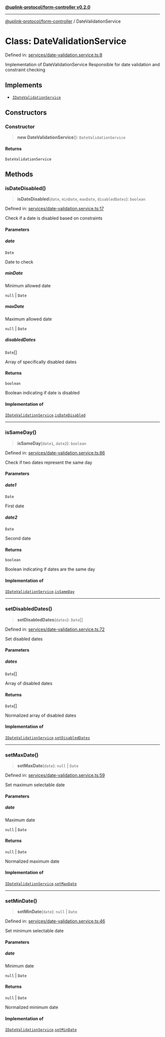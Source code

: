 [**@uplink-protocol/form-controller v0.2.0**](../README.md)

***

[@uplink-protocol/form-controller](../globals.md) / DateValidationService

# Class: DateValidationService

Defined in: [services/date-validation.service.ts:8](https://github.com/jmkcoder/uplink-protocol-calendar/blob/4b7d7626907cceb44afccd43a3ead251daf6f222/src/services/date-validation.service.ts#L8)

Implementation of DateValidationService
Responsible for date validation and constraint checking

## Implements

- [`IDateValidationService`](../interfaces/IDateValidationService.md)

## Constructors

### Constructor

> **new DateValidationService**(): `DateValidationService`

#### Returns

`DateValidationService`

## Methods

### isDateDisabled()

> **isDateDisabled**(`date`, `minDate`, `maxDate`, `disabledDates`): `boolean`

Defined in: [services/date-validation.service.ts:17](https://github.com/jmkcoder/uplink-protocol-calendar/blob/4b7d7626907cceb44afccd43a3ead251daf6f222/src/services/date-validation.service.ts#L17)

Check if a date is disabled based on constraints

#### Parameters

##### date

`Date`

Date to check

##### minDate

Minimum allowed date

`null` | `Date`

##### maxDate

Maximum allowed date

`null` | `Date`

##### disabledDates

`Date`[]

Array of specifically disabled dates

#### Returns

`boolean`

Boolean indicating if date is disabled

#### Implementation of

[`IDateValidationService`](../interfaces/IDateValidationService.md).[`isDateDisabled`](../interfaces/IDateValidationService.md#isdatedisabled)

***

### isSameDay()

> **isSameDay**(`date1`, `date2`): `boolean`

Defined in: [services/date-validation.service.ts:86](https://github.com/jmkcoder/uplink-protocol-calendar/blob/4b7d7626907cceb44afccd43a3ead251daf6f222/src/services/date-validation.service.ts#L86)

Check if two dates represent the same day

#### Parameters

##### date1

`Date`

First date

##### date2

`Date`

Second date

#### Returns

`boolean`

Boolean indicating if dates are the same day

#### Implementation of

[`IDateValidationService`](../interfaces/IDateValidationService.md).[`isSameDay`](../interfaces/IDateValidationService.md#issameday)

***

### setDisabledDates()

> **setDisabledDates**(`dates`): `Date`[]

Defined in: [services/date-validation.service.ts:72](https://github.com/jmkcoder/uplink-protocol-calendar/blob/4b7d7626907cceb44afccd43a3ead251daf6f222/src/services/date-validation.service.ts#L72)

Set disabled dates

#### Parameters

##### dates

`Date`[]

Array of disabled dates

#### Returns

`Date`[]

Normalized array of disabled dates

#### Implementation of

[`IDateValidationService`](../interfaces/IDateValidationService.md).[`setDisabledDates`](../interfaces/IDateValidationService.md#setdisableddates)

***

### setMaxDate()

> **setMaxDate**(`date`): `null` \| `Date`

Defined in: [services/date-validation.service.ts:59](https://github.com/jmkcoder/uplink-protocol-calendar/blob/4b7d7626907cceb44afccd43a3ead251daf6f222/src/services/date-validation.service.ts#L59)

Set maximum selectable date

#### Parameters

##### date

Maximum date

`null` | `Date`

#### Returns

`null` \| `Date`

Normalized maximum date

#### Implementation of

[`IDateValidationService`](../interfaces/IDateValidationService.md).[`setMaxDate`](../interfaces/IDateValidationService.md#setmaxdate)

***

### setMinDate()

> **setMinDate**(`date`): `null` \| `Date`

Defined in: [services/date-validation.service.ts:46](https://github.com/jmkcoder/uplink-protocol-calendar/blob/4b7d7626907cceb44afccd43a3ead251daf6f222/src/services/date-validation.service.ts#L46)

Set minimum selectable date

#### Parameters

##### date

Minimum date

`null` | `Date`

#### Returns

`null` \| `Date`

Normalized minimum date

#### Implementation of

[`IDateValidationService`](../interfaces/IDateValidationService.md).[`setMinDate`](../interfaces/IDateValidationService.md#setmindate)
